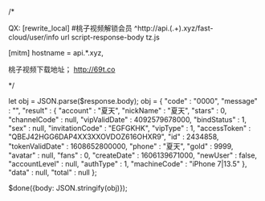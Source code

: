 /*

QX:
[rewrite_local]
#桃子视频解锁会员
^http:\/\/api\.(.+)\.xyz\/fast-cloud\/user\/info url script-response-body tz.js

[mitm]
hostname = api.*.xyz,

桃子视频下载地址；
http://69t.co

*/

let obj = JSON.parse($response.body);
obj = {
  "code" : "0000",
  "message" : "",
  "result" : {
    "account" : "夏天",
    "nickName" : "夏天",
    "stars" : 0,
    "channelCode" : null,
    "vipValidDate" : 4092579678000,
    "bindStatus" : 1,
    "sex" : null,
    "invitationCode" : "EGFGKHK",
    "vipType" : 1,
    "accessToken" : "QBEJ42HGG6DAP4XX3XXOVDOZ616OHXR9",
    "id" : 2434858,
    "tokenValidDate" : 1608652800000,
    "phone" : "夏天",
    "gold" : 9999,
    "avatar" : null,
    "fans" : 0,
    "createDate" : 1606139671000,
    "newUser" : false,
    "accountLevel" : null,
    "authType" : 1,
    "machineCode" : "iPhone 7|13.5"
  },
  "data" : null,
  "total" : null
};

$done({body: JSON.stringify(obj)});
